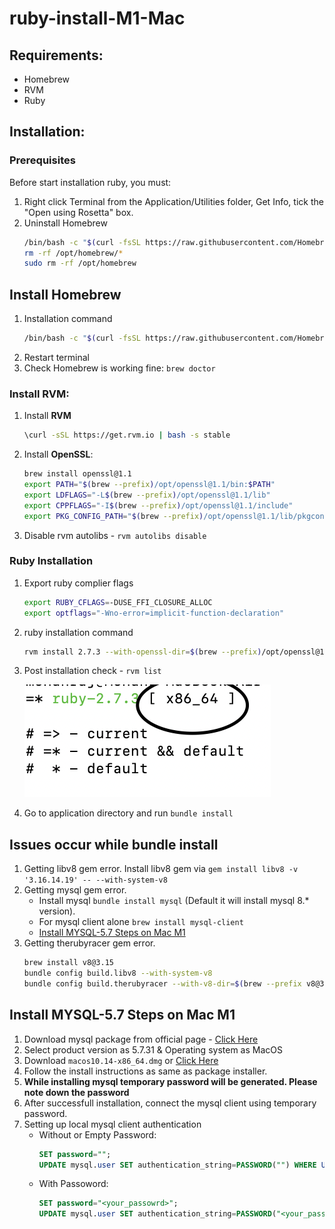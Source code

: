 # ruby-install-M1-Mac

## Requirements:
* Homebrew
* RVM
* Ruby

## Installation:

### Prerequisites

Before start installation ruby, you must:

1. Right click Terminal from the Application/Utilities folder, Get Info, tick the "Open using Rosetta" box.
2. Uninstall Homebrew 
    ```bash
    /bin/bash -c "$(curl -fsSL https://raw.githubusercontent.com/Homebrew/install/master/uninstall.sh)"
    rm -rf /opt/homebrew/*
    sudo rm -rf /opt/homebrew
    ```
## Install Homebrew

1. Installation command
    ```bash
    /bin/bash -c "$(curl -fsSL https://raw.githubusercontent.com/Homebrew/install/HEAD/install.sh)"
    ```
2. Restart terminal
3. Check Homebrew is working fine: `brew doctor`

### Install RVM:

1. Install **RVM**
    ```bash
    \curl -sSL https://get.rvm.io | bash -s stable
    ```
2. Install **OpenSSL**:
    ```bash
    brew install openssl@1.1
    export PATH="$(brew --prefix)/opt/openssl@1.1/bin:$PATH"
    export LDFLAGS="-L$(brew --prefix)/opt/openssl@1.1/lib"
    export CPPFLAGS="-I$(brew --prefix)/opt/openssl@1.1/include"
    export PKG_CONFIG_PATH="$(brew --prefix)/opt/openssl@1.1/lib/pkgconfig"
     ```
3. Disable rvm autolibs - `rvm autolibs disable`
### Ruby Installation
1. Export ruby complier flags
    ```bash
    export RUBY_CFLAGS=-DUSE_FFI_CLOSURE_ALLOC
    export optflags="-Wno-error=implicit-function-declaration"
    ```
2. ruby installation command
    ```bash
    rvm install 2.7.3 --with-openssl-dir=$(brew --prefix)/opt/openssl@1.1
    ```  
3. Post installation check - `rvm list`

    ![Alt text](https://github.com/Na-Sathish/ruby-install-M1-Mac/blob/master/ruby-version-image.png "Ruby Version & Processor Check")
4. Go to application directory and run `bundle install`

## Issues occur while bundle install

1. Getting libv8 gem error. Install libv8 gem via `gem install libv8 -v '3.16.14.19' -- --with-system-v8`
2. Getting mysql gem error.
    * Install mysql `bundle install mysql` (Default it will install mysql 8.* version).
    * For mysql client alone `brew install mysql-client`
    - [Install MYSQL-5.7 Steps on Mac M1](#Install-MYSQL-5.7-Steps-on-Mac-M1)
3. Getting therubyracer gem error.
    ```bash
    brew install v8@3.15
    bundle config build.libv8 --with-system-v8
    bundle config build.therubyracer --with-v8-dir=$(brew --prefix v8@3.15)
    ```
    
## Install MYSQL-5.7 Steps on Mac M1

1. Download mysql package from official page - [Click Here](https://downloads.mysql.com/archives/community/)
2. Select product version as 5.7.31 & Operating system as MacOS
3. Download `macos10.14-x86_64.dmg` or [Click Here](https://downloads.mysql.com/archives/get/p/23/file/mysql-5.7.31-macos10.14-x86_64.dmg)
4. Follow the install instructions as same as package installer.
5. **While installing mysql temporary password will be generated. Please note down the password**
6. After successfull installation, connect the mysql client using temporary password.
7. Setting up local mysql client authentication
    * Without or Empty Password:
        ```sql
        SET password="";
        UPDATE mysql.user SET authentication_string=PASSWORD("") WHERE User='root';
        ```
    * With Passoword:
        ```sql
        SET password="<your_passowrd>";
        UPDATE mysql.user SET authentication_string=PASSWORD("<your_passowrd>") WHERE User='root';
        ```

